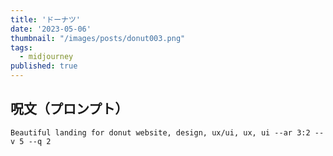 ```yaml
---
title: 'ドーナツ'
date: '2023-05-06'
thumbnail: "/images/posts/donut003.png"
tags:
  - midjourney
published: true
---
```


## 呪文（プロンプト）
```
Beautiful landing for donut website, design, ux/ui, ux, ui --ar 3:2 --v 5 --q 2
```